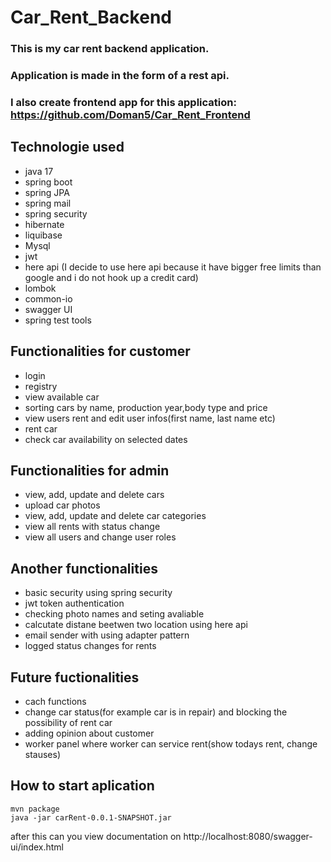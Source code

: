 # Car_Rent_Backend

### This is my car rent backend application.
### Application is made in the form of a rest api.
### I also create frontend app for this application: https://github.com/Doman5/Car_Rent_Frontend

## Technologie used
  - java 17
  - spring boot
  - spring JPA
  - spring mail
  - spring security
  - hibernate
  - liquibase
  - Mysql
  - jwt
  - here api (I decide to use here api because it have bigger free limits than google and i do not hook up a credit card)
  - lombok
  - common-io
  - swagger UI
  - spring test tools

## Functionalities for customer
  - login
  - registry
  - view available car
  - sorting cars by name, production year,body type and price
  - view users rent and edit user infos(first name, last name etc)
  - rent car
  - check car availability on selected dates
  
## Functionalities for admin
   - view, add, update and delete cars
   - upload car photos
   - view, add, update and delete car categories
   - view all rents with status change  
   - view all users and change user roles
   
## Another functionalities
   - basic security using spring security
   - jwt token authentication
   - checking photo names and seting avaliable
   - calcutate distane beetwen two location using here api
   - email sender with using adapter pattern
   - logged status changes for rents
 
 ## Future fuctionalities
  - cach functions
  - change car status(for example car is in repair) and blocking the possibility of rent car
  - adding opinion about customer
  - worker panel where worker can service rent(show todays rent, change stauses)
  
 ## How to start aplication
 
 ```
 mvn package
 java -jar carRent-0.0.1-SNAPSHOT.jar
 ```
 after this can you view documentation on http://localhost:8080/swagger-ui/index.html
  
   
